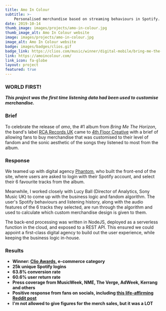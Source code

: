 ```yaml
---
title: Amo In Colour
subtitle: >-
    Personalised merchandise based on streaming behaviours in Spotify.
date: 2019-10-14
thumb_image: images/projects/amo-in-colour.jpg
thumb_image_alt: Amo In Colour website
image: images/projects/amo-in-colour.jpg
image_alt: Amo In Colour website
badge: images/badges/clios.gif
badge_link: https://clios.com/music/winner/digital-mobile/bring-me-the-horizon/bring-me-the-horizon-s-data-driven-personalised-me-82857
link: https://amoincolour.com/
link_icon: fa-globe
layout: project
featured: true
---
```


### WORLD FIRST!
***This project was the first time listening data had been used to customise merchandise.***

### Brief
To celebrate the release of _amo_, the #1 album from *Bring Me The Horizon*, the band's label [RCA Records UK](https://rca-records.co.uk) came to [4th Floor Creative](https://4thfloorcreative.co.uk/) with a brief of allowing fans to buy merchandise that was customised to their level of fandom and the sonic aesthetic of the songs they listened to most from the album.

### Response
We teamed up with digital agency [Phantom](https://phantom.land/), who built the front-end of the site, where users are asked to login with their Spotify account, and select their 6 favourite tracks from the album.  

Meanwhile, I worked closely with Lucy Ball (Director of Analytics, Sony Music UK) to come up with the business logic and fandom algorithm. The user's Spotify behaviours and listening history, along with the audio features of the 6 tracks they selected, are run through the algorithm and used to calculate which custom merchandise design is given to them.

The back-end processing was written in NodeJS, deployed as a serverless function in the cloud, and exposed to a REST API. This ensured we could appoint a first-class digital agency to build out the user experience, while keeping the business logic in-house.

### Results
* **Winner: [Clio Awards](https://clios.com/music/winner/digital-mobile/bring-me-the-horizon/bring-me-the-horizon-s-data-driven-personalised-me-82857), e-commerce category**
* **25k unique Spotify logins**
* **63.8% conversion rate**
* **60.6% user return rate**
* **Press coverage from MusicWeek, NME, The Verge, AdWeek, Kerrang and others**
* **Positive response from fans on socials, including [this life-affirming Reddit post](https://www.reddit.com/r/BringMeTheHorizon/comments/di16oj/amo_in_colour_is_probably_the_coolest_thing_ive/)**
* **I'm not allowed to give figures for the merch sales, but it was a LOT**